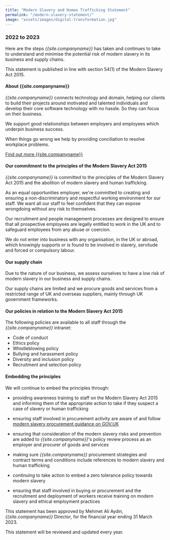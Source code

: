 ```yaml
---
title: "Modern Slavery and Human Trafficking Statement"
permalink: "/modern-slavery-statement/"
image: "assets/images/digital-transformation.jpg"
---
```


### 2022 to 2023

Here are the steps *{{site.companyname}}* has taken and continues to take to understand and minimise the potential risk of modern slavery in its business and supply chains.

This statement is published in line with section 54(1) of the Modern Slavery Act 2015.

#### About {{site.companyname}}

*{{site.companyname}}* connects technology and domain, helping our clients to build their projects around motivated and talented individuals and develop their core software technology with no hassle. So they can focus on their business.

We support good relationships between employers and employees which underpin business success.

When things go wrong we help by providing conciliation to resolve workplace problems.

[Find out more {{site.companyname}}](about.html)

#### Our commitment to the principles of the Modern Slavery Act 2015

*{{site.companyname}}* is committed to the principles of the Modern Slavery Act 2015 and the abolition of modern slavery and human trafficking.

As an equal opportunities employer, we're committed to creating and ensuring a non-discriminatory and respectful working environment for our staff. We want all our staff to feel confident that they can expose wrongdoing without any risk to themselves.

Our recruitment and people management processes are designed to ensure that all prospective employees are legally entitled to work in the UK and to safeguard employees from any abuse or coercion.

We do not enter into business with any organisation, in the UK or abroad, which knowingly supports or is found to be involved in slavery, servitude and forced or compulsory labour.

#### Our supply chain
Due to the nature of our business, we assess ourselves to have a low risk of modern slavery in our business and supply chains.

Our supply chains are limited and we procure goods and services from a restricted range of UK and overseas suppliers, mainly through UK government frameworks.

#### Our policies in relation to the Modern Slavery Act 2015
The following policies are available to all staff through the *{{site.companyname}}* intranet:

- Code of conduct
- Ethics policy
- Whistleblowing policy
- Bullying and harassment policy
- Diversity and inclusion policy
- Recruitment and selection policy

#### Embedding the principles

We will continue to embed the principles through:

- providing awareness training to staff on the Modern Slavery Act 2015 and informing them of the appropriate action to take if they suspect a case of slavery or human trafficking

- ensuring staff involved in procurement activity are aware of and follow [modern slavery procurement guidance on GOV.UK](https://www.gov.uk/government/publications/procurement-policy-note-0519-tackling-modern-slavery-in-government-supply-chains)

- ensuring that consideration of the modern slavery risks and prevention are added to *{{site.companyname}}*'s policy review process as an employer and procurer of goods and services

- making sure *{{site.companyname}}* procurement strategies and contract terms and conditions include references to modern slavery and human trafficking

- continuing to take action to embed a zero tolerance policy towards modern slavery

- ensuring that staff involved in buying or procurement and the recruitment and deployment of workers receive training on modern slavery and ethical employment practices

This statement has been approved by Mehmet Ali Aydin, *{{site.companyname}}* Director, for the financial year ending 31 March 2023.

This statement will be reviewed and updated every year.
